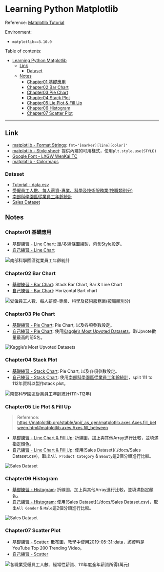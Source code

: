 # Learning Python Matplotlib

Reference: [Matplotlib Tutorial](https://youtube.com/playlist?list=PL-osiE80TeTvipOqomVEeZ1HRrcEvtZB_&si=ylA_tihRvx0JxJ1f)

Environment:

- `matplotlib==3.10.0`

Table of contents:

- [Learning Python Matplotlib](#learning-python-matplotlib)
  - [Link](#link)
    - [Dataset](#dataset)
  - [Notes](#notes)
    - [Chapter01 基礎應用](#chapter01-基礎應用)
    - [Chapter02 Bar Chart](#chapter02-bar-chart)
    - [Chapter03 Pie Chart](#chapter03-pie-chart)
    - [Chapter04 Stack Plot](#chapter04-stack-plot)
    - [Chapter05 Lie Plot \& Fill Up](#chapter05-lie-plot--fill-up)
    - [Chapter06 Histogram](#chapter06-histogram)
    - [Chapter07 Scatter Plot](#chapter07-scatter-plot)

---

## Link

- [matplotlib - Format Strings](https://matplotlib.org/stable/api/_as_gen/matplotlib.pyplot.plot.html): `fmt='[marker][line][color]'`
- [matplotlib - Style sheet](https://matplotlib.org/stable/gallery/style_sheets/style_sheets_reference.html): 提供內建的可用樣式，使用`plt.style.use(STYLE)`
- [Google Font - LXGW WenKai TC](https://fonts.google.com/specimen/LXGW+WenKai+TC?lang=zh_Hant)
- [matplotlib - Colormaps](https://matplotlib.org/stable/users/explain/colors/colormaps.html)

### Dataset

- [Tutorial - data.csv](https://github.com/CoreyMSchafer/code_snippets/blob/master/Python/Matplotlib/02-BarCharts/data.csv)
- [受僱員工人數、每人薪資-專業、科學及技術服務業(按職類別分)](https://data.gov.tw/dataset/41695)
- [南部科學園區從業員工年齡統計](https://data.gov.tw/dataset/91882)
- [Sales Dataset](https://www.kaggle.com/datasets/sahilislam007/sales-dataset)

## Notes

### Chapter01 基礎應用

- [基礎練習 - Line Chart](./Chapter01/main.py): 單/多線條圖繪製，包含Style設定。
- [自己練習 - Line Chart](./Chapter01/practice.py)

![南部科學園區從業員工年齡統計](./Chapter01/practice_plot.png)

### Chapter02 Bar Chart

- [基礎練習 - Bar Chart](./Chapter02/main.py): Stack Bar Chart, Bar & Line Chart
- [自己練習 - Bar Chart](./Chapter02/practice.py): Horizontal Bart chart

![受僱員工人數、每人薪資-專業、科學及技術服務業(按職類別分)](./Chapter02/plot_practice.png)

### Chapter03 Pie Chart

- [基礎練習 - Pie Chart](./Chapter03/main.py): Pie Chart, 以及各項參數設定。
- [自己練習 - Pie Chart](./Chapter03/practice.py): 使用[Kaggle’s Most Upvoted Datasets](https://www.kaggle.com/datasets/ritalin56/kaggles-most-upvoted-datasets-overview/data)，取Upvote數量最高的前5名。

![Kaggle’s Most Upvoted Datasets](./Chapter03/plot_practice.png)

### Chapter04 Stack Plot

- [基礎練習 - Stack Chart](./Chapter04/main.py): Pie Chart, 以及各項參數設定。
- [自己練習 - Stack Chart](./Chapter04/practice.py): 使用[南部科學園區從業員工年齡統計](./docs/424_2.csv)，split 111 to 112年資料以製作stack plot。

![南部科學園區從業員工年齡統計(111~112年)](./Chapter04/plot_practice.png)

### Chapter05 Lie Plot & Fill Up

> Reference: https://matplotlib.org/stable/api/_as_gen/matplotlib.axes.Axes.fill_between.html#matplotlib.axes.Axes.fill_between

- [基礎練習 - Line Chart & Fill Up](./Chapter05/main.py): 折線圖，加上與其他Array進行比較，並填滿指定顏色。
- [自己練習 - Line Chart & Fill Up](./Chapter05/practice.py): 使用[Sales Dataset](./docs/Sales Dataset.csv)，取出`All Product Category` & `Beauty`這2個分類進行比較。

![Sales Dataset](./Chapter05/plot_practice.png)

### Chapter06 Histogram

- [基礎練習 - Histogram](./Chapter06/main.py): 折線圖，加上與其他Array進行比較，並填滿指定顏色。
- [自己練習 - Histogram](./Chapter06/practice.py): 使用[Sales Dataset](./docs/Sales Dataset.csv)，取出`All Gender` & `Male`這2個分類進行比較。

![Sales Dataset](./Chapter06/plot_practice.png)

### Chapter07 Scatter Plot

- [基礎練習 - Scatter](./Chapter07/main.py): 散布圖，教學中使用[2019-05-31-data](./docs/2019-05-31-data.csv)，該資料是YouTube Top 200 Trending Video。
- [自己練習 - Scatter](./Chapter07/practice.py)

![各職業受僱員工人數、經常性薪資、111年度全年薪資所得(萬元)](./Chapter07/plot_practice.png)
